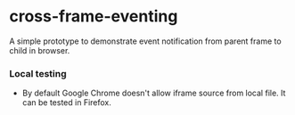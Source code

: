 # cross-frame-eventing
A simple prototype to demonstrate event notification from parent frame to child in browser.

### Local testing
- By default Google Chrome doesn't allow iframe source from local file. It can be tested in Firefox.
